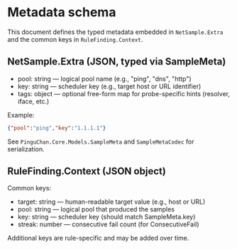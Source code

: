 # Metadata schema

This document defines the typed metadata embedded in `NetSample.Extra` and the common keys in `RuleFinding.Context`.

## NetSample.Extra (JSON, typed via SampleMeta)

- pool: string — logical pool name (e.g., "ping", "dns", "http")
- key: string — scheduler key (e.g., target host or URL identifier)
- tags: object — optional free-form map for probe-specific hints (resolver, iface, etc.)

Example:
```json
{"pool":"ping","key":"1.1.1.1"}
```

See `PinguChan.Core.Models.SampleMeta` and `SampleMetaCodec` for serialization.

## RuleFinding.Context (JSON object)

Common keys:
- target: string — human-readable target value (e.g., host or URL)
- pool: string — logical pool that produced the samples
- key: string — scheduler key (should match SampleMeta.key)
- streak: number — consecutive fail count (for ConsecutiveFail)

Additional keys are rule-specific and may be added over time.
